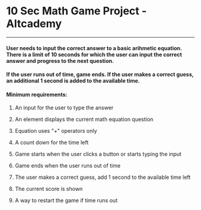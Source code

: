 # 10 Sec Math Game Project - Altcademy
---

#### User needs to input the correct answer to a basic arihmetic equation. There is a limit of 10 seconds for which the user can input the correct answer and progress to the next question.

#### If the user runs out of time, game ends. If the user makes a correct guess, an additional 1 second is added to the available time. 

#### Minimum requirements: 

1. An input for the user to type the answer

2. An element displays the current math equation question

3. Equation uses "+" operators only

4. A count down for the time left

5. Game starts when the user clicks a button or starts typing the input

6. Game ends when the user runs out of time

7. The user makes a correct guess, add 1 second to the available time left

8. The current score is shown

9. A way to restart the game if time runs out